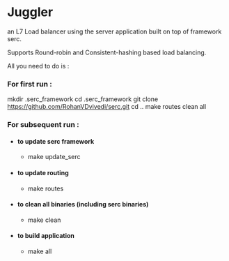 # Juggler
an L7 Load balancer using the server application built on top of framework serc.

Supports Round-robin and Consistent-hashing based load balancing.

All you need to do is :

### For first run :

mkdir .serc_framework
cd .serc_framework
git clone https://github.com/RohanVDvivedi/serc.git
cd ..
make routes clean all

### For subsequent run :

* #### to update serc framework
  * make update_serc

* #### to update routing 
  * make routes

* #### to clean all binaries (including serc binaries)
  * make clean

* #### to build application
  * make all
